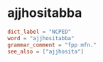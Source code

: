 # ajjhositabba

``` toml
dict_label = "NCPED"
word = "ajjhositabba"
grammar_comment = "fpp mfn."
see_also = ["ajjhosita"]
```

